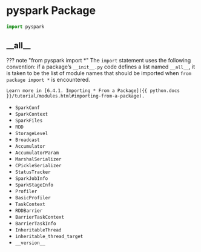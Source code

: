 # pyspark Package

```py
import pyspark
```

## \_\_all__

??? note "from pyspark import *"
    The `import` statement uses the following convention: if a package’s `__init__.py` code defines a list named `__all__`, it is taken to be the list of module names that should be imported when `from package import *` is encountered.

    Learn more in [6.4.1. Importing * From a Package]({{ python.docs }}/tutorial/modules.html#importing-from-a-package).

* `SparkConf`
* `SparkContext`
* `SparkFiles`
* `RDD`
* `StorageLevel`
* `Broadcast`
* `Accumulator`
* `AccumulatorParam`
* `MarshalSerializer`
* `CPickleSerializer`
* `StatusTracker`
* `SparkJobInfo`
* `SparkStageInfo`
* `Profiler`
* `BasicProfiler`
* `TaskContext`
* `RDDBarrier`
* `BarrierTaskContext`
* `BarrierTaskInfo`
* `InheritableThread`
* `inheritable_thread_target`
* `__version__`
